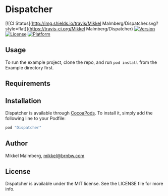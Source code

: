 # Dispatcher

[![CI Status](http://img.shields.io/travis/Mikkel Malmberg/Dispatcher.svg?style=flat)](https://travis-ci.org/Mikkel Malmberg/Dispatcher)
[![Version](https://img.shields.io/cocoapods/v/Dispatcher.svg?style=flat)](http://cocoapods.org/pods/Dispatcher)
[![License](https://img.shields.io/cocoapods/l/Dispatcher.svg?style=flat)](http://cocoapods.org/pods/Dispatcher)
[![Platform](https://img.shields.io/cocoapods/p/Dispatcher.svg?style=flat)](http://cocoapods.org/pods/Dispatcher)

## Usage

To run the example project, clone the repo, and run `pod install` from the Example directory first.

## Requirements

## Installation

Dispatcher is available through [CocoaPods](http://cocoapods.org). To install
it, simply add the following line to your Podfile:

```ruby
pod "Dispatcher"
```

## Author

Mikkel Malmberg, mikkel@brnbw.com

## License

Dispatcher is available under the MIT license. See the LICENSE file for more info.
